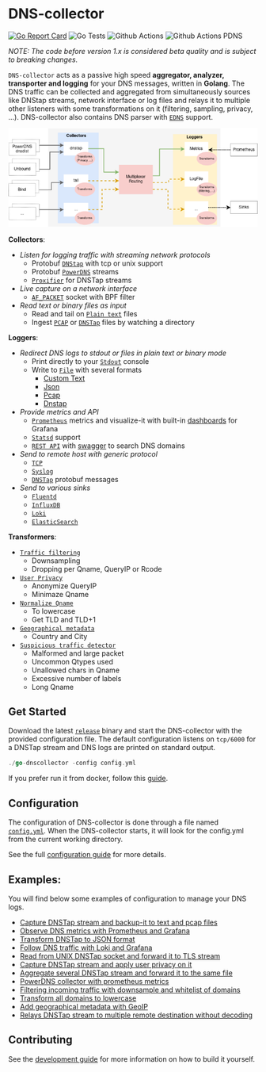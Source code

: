 # DNS-collector

[![Go Report Card](https://goreportcard.com/badge/github.com/dmachard/go-dns-collector)](https://goreportcard.com/report/dmachard/go-dns-collector)
![Go Tests](https://github.com/dmachard/go-dns-collector/actions/workflows/testing-go.yml/badge.svg)
![Github Actions](https://github.com/dmachard/go-dns-collector/actions/workflows/testing-dnstap.yml/badge.svg)
![Github Actions PDNS](https://github.com/dmachard/go-dns-collector/actions/workflows/testing-powerdns.yml/badge.svg)

*NOTE: The code before version 1.x is considered beta quality and is subject to breaking changes.*

`DNS-collector` acts as a passive high speed **aggregator, analyzer, transporter and logging** for your DNS messages, written in **Golang**. The DNS traffic can be collected and aggregated from simultaneously sources like DNStap streams, network interface or log files and relays it to multiple other listeners with some transformations on it (filtering, sampling, privacy, ...).
DNS-collector also contains DNS parser with [`EDNS`](doc/dnsparser.md) support.

![overview](doc/overview.png)

**Collectors**:
- *Listen for logging traffic with streaming network protocols*
    - Protobuf [`DNStap`](doc/collectors.md#dns-tap) with tcp or unix support
    - Protobuf [`PowerDNS`](doc/collectors.md#protobuf-powerdns) streams
    - [`Proxifier`](doc/collectors.md#dns-tap-proxifier) for DNSTap streams
- *Live capture on a network interface*   
    - [`AF_PACKET`](doc/collectors.md#dns-sniffer) socket with BPF filter
- *Read text or binary files as input*
    - Read and tail on [`Plain text`](doc/collectors.md#tail) files
    - Ingest [`PCAP`](doc/collectors.md#file-ingestor) or [`DNSTap`](doc/collectors.md#file-ingestor) files by watching a directory

**Loggers**:
- *Redirect DNS logs to stdout or files in plain text or binary mode*
    - Print directly to your [`Stdout`](doc/loggers.md#stdout) console
    - Write to [`File`](doc/loggers.md#log-file) with several formats
        - [Custom Text](doc/configuration.md#custom-text-format)
        - [Json](doc/dnsjson.md)
        - [Pcap](doc/loggers.md#log-file)
        - [Dnstap](doc/loggers.md#log-file)
- *Provide metrics and API*
    - [`Prometheus`](doc/loggers.md#prometheus) metrics and visualize-it with built-in [dashboards](doc/dashboards.md) for Grafana
    - [`Statsd`](doc/loggers.md#statsd-client) support
    - [`REST API`](doc/loggers.md#rest-api) with [swagger](https://generator.swagger.io/?url=https://raw.githubusercontent.com/dmachard/go-dnscollector/main/doc/swagger.yml) to search DNS domains
- *Send to remote host with generic protocol*
    - [`TCP`](doc/loggers.md#tcp-client)
    - [`Syslog`](doc/loggers.md#syslog)
    - [`DNSTap`](doc/loggers.md#dnstap-client) protobuf messages
- *Send to various sinks*
    - [`Fluentd`](doc/loggers.md#fluentd-client)
    - [`InfluxDB`](doc/loggers.md#influxdb-client)
    - [`Loki`](doc/loggers.md#loki-client)
    - [`ElasticSearch`](doc/loggers.md#elasticsearch-client)

**Transformers**:

- [`Traffic filtering`](doc/configuration.md#dns-filtering)
    - Downsampling
    - Dropping per Qname, QueryIP or Rcode
- [`User Privacy`](doc/configuration.md#user-privacy)
    - Anonymize QueryIP
    - Minimaze Qname
- [`Normalize Qname`](doc/configuration.md#normalize)
    - To lowercase
    - Get TLD and TLD+1
- [`Geographical metadata`](doc/configuration.md#geoip-support)
    - Country and City
- [`Suspicious traffic detector`](doc/configuration.md#suspicious)
    - Malformed and large packet
    - Uncommon Qtypes used
    - Unallowed chars in Qname
    - Excessive number of labels
    - Long Qname

## Get Started

Download the latest [`release`](https://github.com/dmachard/go-dns-collector/releases) binary and start the DNS-collector with the provided configuration file. The default configuration listens on `tcp/6000` for a DNSTap stream and DNS logs are printed on standard output.

```go
./go-dnscollector -config config.yml
```

If you prefer run it from docker, follow this [guide](doc/docker.md).

## Configuration

The configuration of DNS-collector is done through a file named [`config.yml`](config.yml). When the DNS-collector starts, it will look for the config.yml from the current working directory. 

See the full [configuration guide](doc/configuration.md) for more details.

## Examples:

You will find below some examples of configuration to manage your DNS logs.

- [Capture DNSTap stream and backup-it to text and pcap files](example-config/use-case-1.yml)
- [Observe DNS metrics with Prometheus and Grafana](example-config/use-case-2.yml)
- [Transform DNSTap to JSON format](example-config/use-case-3.yml)
- [Follow DNS traffic with Loki and Grafana](example-config/use-case-4.yml)
- [Read from UNIX DNSTap socket and forward it to TLS stream](example-config/use-case-5.yml)
- [Capture DNSTap stream and apply user privacy on it](example-config/use-case-6.yml)
- [Aggregate several DNSTap stream and forward it to the same file](example-config/use-case-7.yml)
- [PowerDNS collector with prometheus metrics](example-config/use-case-8.yml)
- [Filtering incoming traffic with downsample and whitelist of domains](example-config/use-case-9.yml)
- [Transform all domains to lowercase](example-config/use-case-10.yml)
- [Add geographical metadata with GeoIP](example-config/use-case-11.yml)
- [Relays DNSTap stream to multiple remote destination without decoding](example-config/use-case-12.yml)

## Contributing

See the [development guide](doc/development.md) for more information on how to build it yourself.
